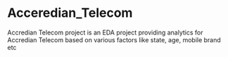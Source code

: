# Acceredian_Telecom
Accredian Telecom project is an EDA project providing analytics for Accredian Telecom based on various factors like state, age, mobile brand etc
